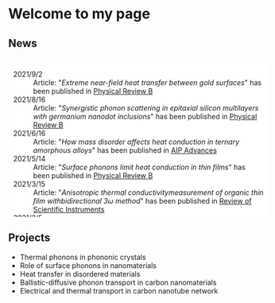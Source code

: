 # Welcome to my page

## News

<div style="border: 0px solid #ccc; height: 300px; overflow: auto; width: 100%; border-radius: 3px; -moz-border-radius: 3px; -webkit-border-radius: 3px; background-color: white; margin: auto; padding: 10px;">
<dl>
<dt>2021/9/2</dt>
<dd>Article: "<i>Extreme near-field heat transfer between gold surfaces</i>" has been published in <a href="https://doi.org/10.1103/PhysRevB.104.125404">Physical Review B</a></dd>
<dt>2021/8/16</dt>
<dd>Article: "<i>Synergistic phonon scattering in epitaxial silicon multilayers with germanium nanodot inclusions</i>" has been published in <a href="https://doi.org/10.1103/PhysRevB.104.054301">Physical Review B</a></dd>
<dt>2021/6/16</dt>
<dd>Article: "<i>How mass disorder affects heat conduction in ternary amorphous alloys</i>" has been published in <a href="https://doi.org/10.1063/5.0051285">AIP Advances</a></dd>
<dt>2021/5/14</dt>
<dd>Article: "<i>Surface phonons limit heat conduction in thin films</i>" has been published in <a href="https://doi.org/10.1103/physrevb.103.195418">Physical Review B</a></dd>
<dt>2021/3/15</dt>
<dd>Article: "<i>Anisotropic thermal conductivitymeasurement of organic thin film withbidirectional 3ω method</i>" has been published in <a href="https://doi.org/10.1063/5.0030982">Review of Scientific Instruments</a></dd>
<dt>2021/2/5</dt>
<dd>Article: "<i>Thermal conduction through individual cellulose nanofibers</i>" has been published in <a href="https://doi.org/10.1063/5.0042463">Applied Physics Letters</a></dd>
<dt>2020/11/19</dt>
<dd>Article: "<i>Ballistic phonon transport analysis of twisted graphene nanoribbons</i>" has been published in <a href="https://doi.org/10.1299/transjsme.20-00292">Transactions of the JSME (in Japanese)</a></dd>
<dt>2019/11/27</dt>
<dd>Article: “<i>One-dimensional thermal transport in densely aligned single-wall carbon nanotube films</i>” has been published in <a href="https://doi.org/10.1063/1.5127209">Applied Physics Letters</a></dd>
<dt>2019/10/8</dt>
<dd>Article: “<i>Hybrid Thermal Transport Characteristics of Doped Organic Semiconductor Poly(3,4-ethylenedioxythiophene):Tosylate </i>” has been published in <a href="https://doi.org/10.1021/acs.jpcc.9b09105">The Journal of Physical Chemistry C</a></dd>
<dt>2019/9/16</dt>
<dd>Article: “<i>Enhancing Thermal Boundary Conductance of Graphite–Metal Interface by Triazine-Based Molecular Bonding</i>” has been published in <a href="https://doi.org/10.1021/acsami.9b11951">ACS Applied Energy &amp; Interfaces</a></dd>
<dt>2019/8/22</dt>
<dd>Article: “<i>Scalable Multi-nanostructured Silicon for Room-Temperature Thermoelectrics</i>” has been published in <a href="https://doi.org/10.1021/acsaem.9b00893">ACS Applied Energy Materials</a> </dd>
<dt>2019/3/6</dt>
<dd>プレスリリース <a href="https://www.tmu.ac.jp/news/topics/19132.html">"原子３個分の直径しかない極細ナノワイヤーの精密多量合成を実現　〜「ナノ試験管」を用いた鋳造反応〜"</a></dd>
<dt>2019/3/6</dt>
<dd>Article "<i>Isolation of Single-Wired Transition-Metal Monochalcogenides by Carbon Nanotubes</i>" has been published in <i><a href="https://pubs.acs.org/doi/full/10.1021/acs.nanolett.8b05074">Nano Letters</a></i></dd>
<dt>2018/11/6</dt>
<dd>Article "<i>Modulating temperature dependence of thermal conductivity by nanostructuring</i>" has been published in <i><a href="https://doi.org/10.7567/JJAP.57.120312">Japanese Journal of Applied Physics (Rapid Communication)</a></i></dd>
<dt>2018/10/16</dt>
<dd>Article "<i>Akhiezer mechanism limits coherent heat conduction in phononic crystals</i>" has been published in <i><a href="https://link.aps.org/doi/10.1103/PhysRevB.98.134307">Physical Review B</a></i></dd>
<dt>2018/10/5</dt>
<dd>Article "<i>Modeling Heat Conduction in Nanoporous Silicon with Geometry Distributions</i>" has been published in <i><a href="https://link.aps.org/doi/10.1103/PhysRevApplied.10.044018">Physical Review Applied</a></i></dd>
<dt>2018/8/31</dt>
<dd>Article "<i>Molecular dynamics study on heat conduction in poly(3,4-ethylenedioxythiophene)</i>" has been published in <i><a href="https://doi.org/10.7567/JJAP.57.101601">Japanese Journal of Applied Physics</a></i></dd>
<dt>2018/7/20</dt>
<dd>Article "<i>Thermal phonon engineering by tailored nanostructures</i>" has been published in <i><a href="https://doi.org/10.7567/JJAP.57.080101">Japanese Journal of Applied Physics</a></i></dd>
<dt>2018/5/14</dt>
<dd>Article "<i>Revisting PbTe to identify how thermal conductivity is really small</i>" has been published in <i><a href="https://doi.org/10.1103/PhysRevB.97.184305">Physical Review B</a></i></dd>
<dt>2018/4/18</dt>
<dd>Article "<i>Superlubrication by phonon confinement</i>" has been published in <i><a href="https://doi.org/10.1103/PhysRevB.97.161403">Physical Review B Rapid Communication</a></i></dd>
<dt>2018/1/25</dt>
<dd>Article "<i>Ultimate Confinement of Phonon Propagation in Silicon Nanocrystalline Structure</i>" has been published in <i><a href="https://doi.org/10.1103/PhysRevLett.120.045901">Physical Review Letters</a></i></dd>
<dt>2017/12/18</dt>
<dd>Article "<i>Phonon-interference resonance effects by nanoparticles embedded in a matrix</i>" has been published in <i><a href="https://doi.org/10.1103/PhysRevB.96.220301">Physical Review B Rapid Communication</a></i> </dd>
<dt>2017/10/11</dt>
<dd>Article "<i>Thermal recfitication in restructured grapehene with locally modulated temperature dependence of thermal conductivity</i>" has been published in <i><a href="https://journals.aps.org/prb/abstract/10.1103/PhysRevB.96.165419">Physical Review B</a></i></dd> 
<dt>2017/8/1</dt>
<dd>プレスリリース "<a href="https://www.t.u-tokyo.ac.jp/foe/press/setnws_201708011018085164403626.html">内包物質を用いて単層カーボンナノチューブの熱伝導性を制御～カーボンナノチューブを用いた熱デバイスに新たな設計指針～</a>"</dd> 
<dt>2017/7/31</dt> 
<dd>Article "<i>Modulation of thermal and thermoelectric transport in individual carbon nanotubes by fullerene encapsulation</i>" has been published in <a href="https://www.nature.com/nmat/journal/vaop/ncurrent/full/nmat4946.html"><i>Nature Materials</i></a></dd> 
<dt>2017/5/17</dt>
<dd>Article "<i>Designing nanostructures for interfacial phonon transport via Bayesian optimization</i>" has been published in <a href="https://doi.org/10.1103/PhysRevX.7.021024"><i>Physical Review X</i></a></dd> 
<dt>2017/4/18</dt>
<dd>プレスリリース "<a href="http://www.jst.go.jp/pr/announce/20170418-3/">機械学習により熱流を制御するナノ構造物質の最適設計に成功</a>"</dd> 
<dt>2017/4/7</dt>
<dd>Article "<i>Effects of Defects on Thermoelectric Properties of Carbon Nanotubes</i>" has been published in <i><a href="http://link.aps.org/doi/10.1103/PhysRevB.95.155405">Physical Review B</a></i></dd> 
<dt>2016/12/22</dt>
<dd>Article "<i>Effects of Defects on Thermoelectric Properties of Carbon Nanotubes</i>" can be accessed via <a href="https://arxiv.org/abs/1612.07045">arXiv</a></dd> 
<dt>2016/9/19</dt>
<dd>Article "<i>Designing nanostructures for interfacial phonon transport via Bayesian optimization</i>" can be accessed via <a href="http://arxiv.org/abs/1609.04972">arXiv</a></dd> 
<dt>2016/8/9</dt>
<dd>Article "<i>Long-range interatomic forces can minimize heat transfer: From slowdown of longitudinal optical phonons to thermal conductivity minimum</i>" has been published in <a href="http://link.aps.org/doi/10.1103/PhysRevB.94.054306"><i>Physical Review B</i></a></dd> 
<dt>2016/6/24</dt>
<dd>Article " <i>Effects of phonon interference through long range interatomic bonds on thermal interface conductance</i>" has been published in <a href="http://fntr.ilt.kharkov.ua/list.php?uid=f42-0902e"><i>Low Temperature Physics</i></a></dd> 
<dt>2016/5/17</dt>
<dd>Article "<i>Harmonic phonon theory for calculating thermal conductivity spectrum from first-principles dispersion relations</i>" has been published in <a href="http://scitation.aip.org/content/aip/journal/apl/108/20/10.1063/1.4950851">Applied Physics Letters</a></dd> 
</dl>
</div>

## Projects

- Thermal phonons in phononic crystals 
- Role of surface phonons in nanomaterials
- Heat transfer in disordered materials
- Ballistic-diffusive phonon transport in carbon nanomaterials
- Electrical and thermal transport in carbon nanotube network 